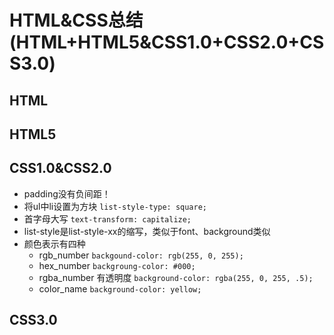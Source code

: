 # HTML&CSS总结(HTML+HTML5&CSS1.0+CSS2.0+CSS3.0)

## HTML

## HTML5

## CSS1.0&CSS2.0
- padding没有负间距！
- 将ul中li设置为方块 ```list-style-type: square;```
- 首字母大写 ```text-transform: capitalize;```
- list-style是list-style-xx的缩写，类似于font、background类似
- 颜色表示有四种
    + rgb_number ```backgound-color: rgb(255, 0, 255);```
    + hex_number ```backgroung-color: #000;```
    + rgba_number 有透明度 ```background-color: rgba(255, 0, 255, .5);```
    + color_name ```background-color: yellow;```
## CSS3.0